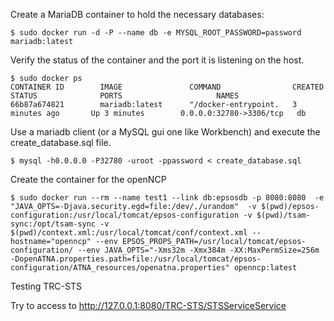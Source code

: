 Create a MariaDB container to hold the necessary databases:

    $ sudo docker run -d -P --name db -e MYSQL_ROOT_PASSWORD=password  mariadb:latest

Verify the status of the container and the port it is listening on the host.

    $ sudo docker ps
    CONTAINER ID        IMAGE               COMMAND                CREATED             STATUS              PORTS                     NAMES
    66b87a674821        mariadb:latest      "/docker-entrypoint.   3 minutes ago       Up 3 minutes        0.0.0.0:32780->3306/tcp   db  

Use a mariadb client (or a MySQL gui one like Workbench) and execute the create_database.sql file.

    $ mysql -h0.0.0.0 -P32780 -uroot -ppassword < create_database.sql 

Create the container for the openNCP

    $ sudo docker run --rm --name test1 --link db:epsosdb -p 8080:8080  -e "JAVA_OPTS=-Djava.security.egd=file:/dev/./urandom"  -v $(pwd)/epsos-configuration:/usr/local/tomcat/epsos-configuration -v $(pwd)/tsam-sync:/opt/tsam-sync -v $(pwd)/context.xml:/usr/local/tomcat/conf/context.xml --hostname="openncp" --env EPSOS_PROPS_PATH=/usr/local/tomcat/epsos-configuration/ --env JAVA_OPTS="-Xms32m -Xmx384m -XX:MaxPermSize=256m -DopenATNA.properties.path=file:/usr/local/tomcat/epsos-configuration/ATNA_resources/openatna.properties" openncp:latest

Testing TRC-STS

  Try to access to http://127.0.0.1:8080/TRC-STS/STSServiceService
